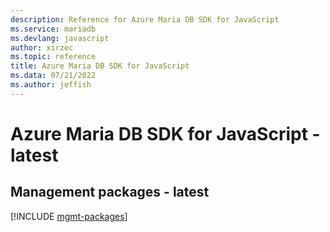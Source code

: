 ```yaml
---
description: Reference for Azure Maria DB SDK for JavaScript
ms.service: mariadb
ms.devlang: javascript
author: xirzec
ms.topic: reference
title: Azure Maria DB SDK for JavaScript
ms.data: 07/21/2022
ms.author: jeffish
---
```

# Azure Maria DB SDK for JavaScript - latest

## Management packages - latest
[!INCLUDE [mgmt-packages](maria-db-mgmt-index.md)]